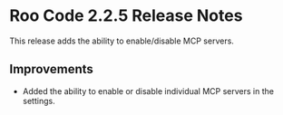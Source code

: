# Roo Code 2.2.5 Release Notes

This release adds the ability to enable/disable MCP servers.

## Improvements

*   Added the ability to enable or disable individual MCP servers in the settings.